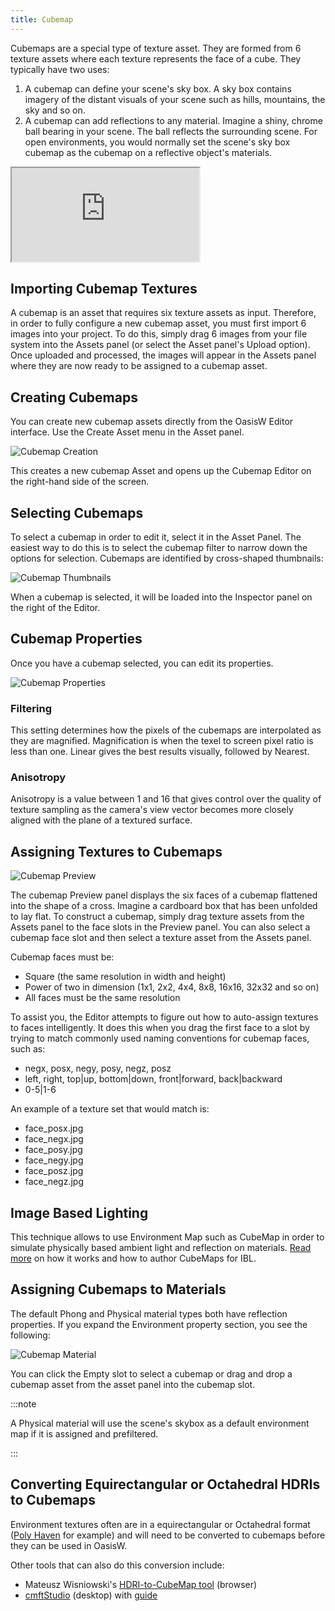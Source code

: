 ```yaml
---
title: Cubemap
---
```


Cubemaps are a special type of texture asset. They are formed from 6 texture assets where each texture represents the face of a cube. They typically have two uses:

1. A cubemap can define your scene's sky box. A sky box contains imagery of the distant visuals of your scene such as hills, mountains, the sky and so on.
2. A cubemap can add reflections to any material. Imagine a shiny, chrome ball bearing in your scene. The ball reflects the surrounding scene. For open environments, you would normally set the scene's sky box cubemap as the cubemap on a reflective object's materials.

<div className="iframe-container">
    <iframe src="https://playcanv.as/b/xp7v1oFB/" title="Cubemap" allow="camera; microphone; xr-spatial-tracking; fullscreen" allowfullscreen></iframe>
</div>

## Importing Cubemap Textures

A cubemap is an asset that requires six texture assets as input. Therefore, in order to fully configure a new cubemap asset, you must first import 6 images into your project. To do this, simply drag 6 images from your file system into the Assets panel (or select the Asset panel's Upload option). Once uploaded and processed, the images will appear in the Assets panel where they are now ready to be assigned to a cubemap asset.

## Creating Cubemaps

You can create new cubemap assets directly from the OasisW Editor interface. Use the Create Asset menu in the Asset panel.

![Cubemap Creation](/img/user-manual/assets/cubemaps/cubemap-create.png)

This creates a new cubemap Asset and opens up the Cubemap Editor on the right-hand side of the screen.

## Selecting Cubemaps

To select a cubemap in order to edit it, select it in the Asset Panel. The easiest way to do this is to select the cubemap filter to narrow down the options for selection. Cubemaps are identified by cross-shaped thumbnails:

![Cubemap Thumbnails](/img/user-manual/assets/cubemaps/cubemap-thumbnails.png)

When a cubemap is selected, it will be loaded into the Inspector panel on the right of the Editor.

## Cubemap Properties

Once you have a cubemap selected, you can edit its properties.

![Cubemap Properties](/img/user-manual/assets/cubemaps/cubemap-properties.png)

### Filtering

This setting determines how the pixels of the cubemaps are interpolated as they are magnified. Magnification is when the texel to screen pixel ratio is less than one. Linear gives the best results visually, followed by Nearest.

### Anisotropy

Anisotropy is a value between 1 and 16 that gives control over the quality of texture sampling as the camera's view vector becomes more closely aligned with the plane of a textured surface.

## Assigning Textures to Cubemaps

![Cubemap Preview](/img/user-manual/assets/cubemaps/cubemap-preview.png)

The cubemap Preview panel displays the six faces of a cubemap flattened into the shape of a cross. Imagine a cardboard box that has been unfolded to lay flat. To construct a cubemap, simply drag texture assets from the Assets panel to the face slots in the Preview panel. You can also select a cubemap face slot and then select a texture asset from the Assets panel.

Cubemap faces must be:

- Square (the same resolution in width and height)
- Power of two in dimension (1x1, 2x2, 4x4, 8x8, 16x16, 32x32 and so on)
- All faces must be the same resolution

To assist you, the Editor attempts to figure out how to auto-assign textures to faces intelligently. It does this when you drag the first face to a slot by trying to match commonly used naming conventions for cubemap faces, such as:

- negx, posx, negy, posy, negz, posz
- left, right, top|up, bottom|down, front|forward, back|backward
- 0-5|1-6

An example of a texture set that would match is:

- face_posx.jpg
- face_negx.jpg
- face_posy.jpg
- face_negy.jpg
- face_posz.jpg
- face_negz.jpg

## Image Based Lighting

This technique allows to use Environment Map such as CubeMap in order to simulate physically based ambient light and reflection on materials. [Read more][6] on how it works and how to author CubeMaps for IBL.

## Assigning Cubemaps to Materials

The default Phong and Physical material types both have reflection properties. If you expand the Environment property section, you see the following:

![Cubemap Material](/img/user-manual/assets/cubemaps/cubemap-material.png)

You can click the Empty slot to select a cubemap or drag and drop a cubemap asset from the asset panel into the cubemap slot.

:::note

A Physical material will use the scene's skybox as a default environment map if it is assigned and prefiltered.

:::

## Converting Equirectangular or Octahedral HDRIs to Cubemaps

Environment textures often are in a equirectangular or Octahedral format ([Poly Haven][7] for example) and will need to be converted to cubemaps before they can be used in OasisW.

<!-- This can be done via [OasisW Texture Tool][8], available in the browser.

1. Download the HDR version of environment texture and press 'Add Files' button in OasisW Texture Tool to load the file.
2. Select the loaded texture on the left.
3. Under 'Reproject' section, change the 'source' to the format of texture.
4. Change 'target' to 'cube'.
5. Change 'encoding' to the desired format:
    - 'rgbe' for exporting to 'HDR'
    - 'rgbm' for exporting to 'PNG'
6. Set the width to the desired size per face texture. 512 is a good balance between quality and file size.
7. Press 'Reproject' button to do the conversion to a cubemap.
8. Press 'Export to PNG' or 'Export to HDR' to download the 6 individual cubemap face textures that are ready to be uploaded to OasisW.

![OasisW Texture Tool](/img/user-manual/assets/cubemaps/playcanvas-texture-tool-convert.png) -->

Other tools that can also do this conversion include:

- Mateusz Wisniowski's [HDRI-to-CubeMap tool][9] (browser)
- [cmftStudio][10] (desktop) with [guide][11]

[6]: /user-manual/graphics/physical-rendering/image-based-lighting/
[7]: https://polyhaven.com/hdris
<!-- [8]: https://playcanvas.com/texture-tool -->
[9]: https://matheowis.github.io/HDRI-to-CubeMap/
[10]: https://github.com/dariomanesku/cmftStudio
[11]: https://jamie-white.com/webgl/equirectangular-hdr-image-to-face-list/
